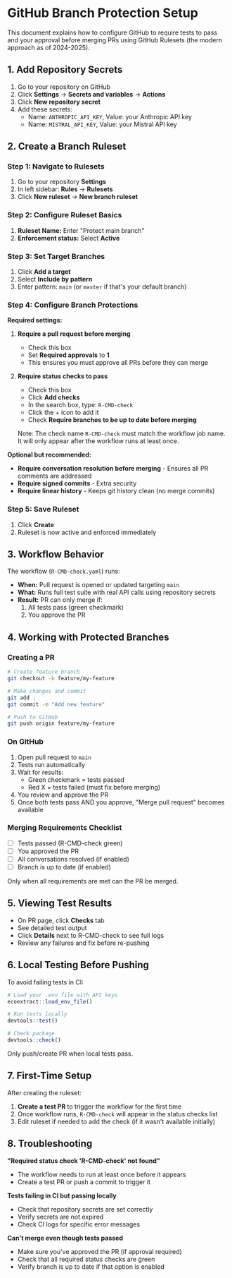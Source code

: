 # GitHub Branch Protection Setup

This document explains how to configure GitHub to require tests to pass and your approval before merging PRs using GitHub Rulesets (the modern approach as of 2024-2025).

## 1. Add Repository Secrets

1. Go to your repository on GitHub
2. Click **Settings** → **Secrets and variables** → **Actions**
3. Click **New repository secret**
4. Add these secrets:
   - Name: `ANTHROPIC_API_KEY`, Value: your Anthropic API key
   - Name: `MISTRAL_API_KEY`, Value: your Mistral API key

## 2. Create a Branch Ruleset

### Step 1: Navigate to Rulesets
1. Go to your repository **Settings**
2. In left sidebar: **Rules** → **Rulesets**
3. Click **New ruleset** → **New branch ruleset**

### Step 2: Configure Ruleset Basics
1. **Ruleset Name:** Enter "Protect main branch"
2. **Enforcement status:** Select **Active**

### Step 3: Set Target Branches
1. Click **Add a target**
2. Select **Include by pattern**
3. Enter pattern: `main` (or `master` if that's your default branch)

### Step 4: Configure Branch Protections

**Required settings:**

1. **Require a pull request before merging**
   - Check this box
   - Set **Required approvals** to **1**
   - This ensures you must approve all PRs before they can merge

2. **Require status checks to pass**
   - Check this box
   - Click **Add checks**
   - In the search box, type: `R-CMD-check`
   - Click the + icon to add it
   - Check **Require branches to be up to date before merging**

   Note: The check name `R-CMD-check` must match the workflow job name. It will only appear after the workflow runs at least once.

**Optional but recommended:**
- **Require conversation resolution before merging** - Ensures all PR comments are addressed
- **Require signed commits** - Extra security
- **Require linear history** - Keeps git history clean (no merge commits)

### Step 5: Save Ruleset
1. Click **Create**
2. Ruleset is now active and enforced immediately

## 3. Workflow Behavior

The workflow (`R-CMD-check.yaml`) runs:
- **When:** Pull request is opened or updated targeting `main`
- **What:** Runs full test suite with real API calls using repository secrets
- **Result:** PR can only merge if:
  1. All tests pass (green checkmark)
  2. You approve the PR

## 4. Working with Protected Branches

### Creating a PR

```bash
# Create feature branch
git checkout -b feature/my-feature

# Make changes and commit
git add .
git commit -m "Add new feature"

# Push to GitHub
git push origin feature/my-feature
```

### On GitHub
1. Open pull request to `main`
2. Tests run automatically
3. Wait for results:
   - Green checkmark = tests passed
   - Red X = tests failed (must fix before merging)
4. You review and approve the PR
5. Once both tests pass AND you approve, "Merge pull request" becomes available

### Merging Requirements Checklist
- [ ] Tests passed (R-CMD-check green)
- [ ] You approved the PR
- [ ] All conversations resolved (if enabled)
- [ ] Branch is up to date (if enabled)

Only when all requirements are met can the PR be merged.

## 5. Viewing Test Results

- On PR page, click **Checks** tab
- See detailed test output
- Click **Details** next to R-CMD-check to see full logs
- Review any failures and fix before re-pushing

## 6. Local Testing Before Pushing

To avoid failing tests in CI:

```r
# Load your .env file with API keys
ecoextract::load_env_file()

# Run tests locally
devtools::test()

# Check package
devtools::check()
```

Only push/create PR when local tests pass.

## 7. First-Time Setup

After creating the ruleset:

1. **Create a test PR** to trigger the workflow for the first time
2. Once workflow runs, `R-CMD-check` will appear in the status checks list
3. Edit ruleset if needed to add the check (if it wasn't available initially)

## 8. Troubleshooting

**"Required status check 'R-CMD-check' not found"**
- The workflow needs to run at least once before it appears
- Create a test PR or push a commit to trigger it

**Tests failing in CI but passing locally**
- Check that repository secrets are set correctly
- Verify secrets are not expired
- Check CI logs for specific error messages

**Can't merge even though tests passed**
- Make sure you've approved the PR (if approval required)
- Check that all required status checks are green
- Verify branch is up to date if that option is enabled
